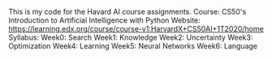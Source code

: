 This is my code for the Havard AI course assignments.
Course: CS50's Introduction to Artificial Intelligence with Python 
Website: https://learning.edx.org/course/course-v1:HarvardX+CS50AI+1T2020/home
Syllabus:
Week0: Search
Week1: Knowledge
Week2: Uncertainty
Week3: Optimization
Week4: Learning
Week5: Neural Networks
Week6: Language
